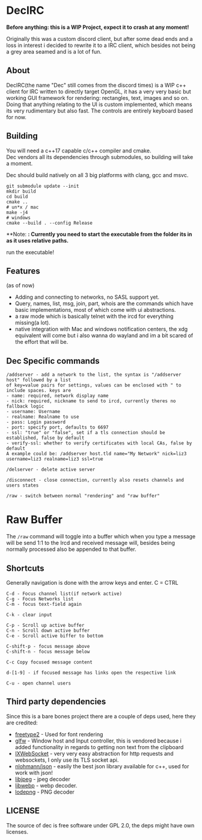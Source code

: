 # DecIRC

**Before anything: this is a WIP Project, expect it to crash at any moment!**

Originally this was a custom discord client, but after some dead ends and a loss in interest i decided to rewrite it to a IRC client, which besides not being
a grey area seamed and is a lot of fun.

## About
DecIRC(the name "Dec" still comes from the discord times) is a WIP c++ client for IRC written to directly target OpenGL, it has a very very basic but working GUI framework for rendering: rectangles, text, images and so on. Doing that anything relating to the UI is custom implemented, which means its very rudimentary but also fast.
The controls are entirely keyboard based for now.
## Building
You will need a c++17 capable c/c++ compiler and cmake.  
Dec vendors all its dependencies through submodules, so building will take a moment.

Dec should build natively on all 3 big platforms with clang, gcc and msvc.
```
git submodule update --init
mkdir build
cd build
cmake ..
# un*x / mac
make -j4
# windows
cmake --build . --config Release

```
**Note: **: Currently you need to start the executable from the folder its in as it uses relative paths.**

run the executable!

## Features
(as of now)

* Adding and connecting to networks, no SASL support yet.
* Query, names, list, msg, join, part, whois are the commands which have basic implementations, most of which come with ui abstractions.
* a raw mode which is basically telnet with the ircd for everything missing(a lot).
* native integration with Mac and windows notification centers, the xdg equivalent will come but i also wanna do wayland and im a bit scared of the effort that will be.

## Dec Specific commands
```
/addserver - add a network to the list, the syntax is "/addserver host" followed by a list 
of key=value pairs for settings, values can be enclosed with " to include spaces. keys are 
- name: required, network display name
- nick: required, nickname to send to ircd, currently theres no fallback logic
- username: Username
- realname: Realname to use
- pass: Login password
- port: specify port, defaults to 6697
- ssl: "true" or "false", set if a tls connection should be established, false by default
- verify-ssl: whether to verify certificates with local CAs, false by default
A example could be: /addserver host.tld name="My Network" nick=liz3 username=liz3 realname=liz3 ssl=true

/delserver - delete active server

/disconnect - close connection, currently also resets channels and users states

/raw - switch between normal "rendering" and "raw buffer"
```

# Raw Buffer
The `/raw` command will toggle into a buffer which when you type a message will be send 1:1 to the Ircd and received message will, besides being normally processed also be appended to that buffer.



## Shortcuts
Generally navigation is done with the arrow keys and enter.
C = CTRL
```
C-d - Focus channel list(if network active)
C-g - Focus Networks list
C-m - focus text-field again

C-k - clear input

C-p - Scroll up active buffer
C-n - Scroll down active buffer
C-e - Scroll active biffer to bottom

C-shift-p - focus message above
C-shift-n - focus message below

C-c Copy focused message content

d-[1-9] - if focused message has links open the respective link

C-u - open channel users
```

## Third party dependencies
Since this is a bare bones project there are a couple of deps used, here they are credited:

* [freetype2](https://freetype.org/) - Used for font rendering
* [glfw](https://www.glfw.org/) - Window host and Input controller, this is vendored because i added functionality in regards to getting non text from the clipboard
* [IXWebSocket](https://github.com/machinezone/IXWebSocket) - very very easy abstraction for http requests and websockets, I only use its TLS socket api.
* [nlohmann/json](https://github.com/nlohmann/json) - easily the best json library available for c++, used for work with json!
* [libjpeg](http://libjpeg.sourceforge.net/) - jpeg decoder
* [libwebp](https://chromium.googlesource.com/webm/libwebp) - webp decoder.
* [lodepng](https://github.com/lvandeve/lodepng) - PNG decoder

## LICENSE 
The source of dec is free software under GPL 2.0, the deps might have own licenses.
